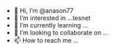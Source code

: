 - 👋 Hi, I’m @anason77
- 👀 I’m interested in ...tesnet
- 🌱 I’m currently learning ...
- 💞️ I’m looking to collaborate on ...
- 📫 How to reach me ...

<!---
anason77/anason77 is a ✨ special ✨ repository because its `README.md` (this file) appears on your GitHub profile.
You can click the Preview link to take a look at your changes.
--->

